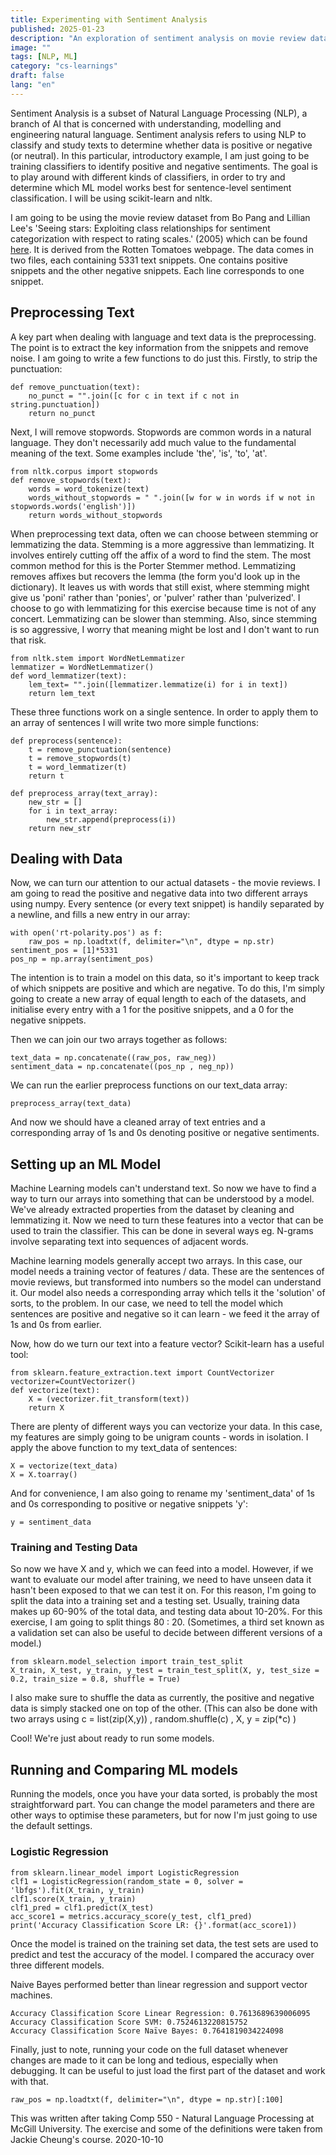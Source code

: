 ```yaml
---
title: Experimenting with Sentiment Analysis
published: 2025-01-23
description: "An exploration of sentiment analysis on movie review data."
image: ""
tags: [NLP, ML]
category: "cs-learnings"
draft: false
lang: "en"
---
```


Sentiment Analysis is a subset of Natural Language Processing (NLP), a branch of AI that
is concerned with understanding, modelling and engineering natural language. Sentiment
analysis refers to using NLP to classify and study texts to determine whether data is
positive or negative (or neutral).
In this particular, introductory example, I am just going to be training classifiers to
identify positive and negative sentiments. The goal is to play around with different
kinds of classifiers, in order to try and determine which ML model works best for
sentence-level sentiment classification.
I will be using scikit-learn and nltk.

I am going to be using the movie review dataset from Bo Pang and Lillian Lee's 'Seeing
stars: Exploiting class relationships for sentiment categorization with respect
to rating scales.' (2005) which can be found
[here](http://www.cs.cornell.edu/people/pabo/movie-review-data). It is derived from the
Rotten Tomatoes webpage.
The data comes in two files, each containing 5331 text snippets. One contains positive
snippets and the other negative snippets. Each line corresponds to one snippet.

## Preprocessing Text

A key part when dealing with language and text data is the preprocessing. The point is to
extract the key information from the snippets and remove noise. I am going to write a few
functions to do just this. Firstly, to strip the punctuation:

```
def remove_punctuation(text):
    no_punct = "".join([c for c in text if c not in string.punctuation])
    return no_punct
```

Next, I will remove stopwords. Stopwords are common words in a natural language. They
don't necessarily add much value to the fundamental meaning of the text. Some examples
include 'the', 'is', 'to', 'at'.

```
from nltk.corpus import stopwords
def remove_stopwords(text):
    words = word_tokenize(text)
    words_without_stopwords = " ".join([w for w in words if w not in stopwords.words('english')])
    return words_without_stopwords
```

When preprocessing text data, often we can choose between stemming or lemmatizing the data.
Stemming is a more aggressive than lemmatizing. It involves entirely cutting off the affix of
a word to find the stem. The most common method for this is the Porter Stemmer method.
Lemmatizing removes affixes but recovers the lemma (the form you'd look up in the
dictionary). It leaves us with words that still exist, where stemming might give us
'poni' rather than 'ponies', or 'pulver' rather than 'pulverized'.
I choose to go with lemmatizing for this exercise because time is not of any concert.
Lemmatizing can be slower than stemming. Also, since stemming is so aggressive, I worry
that meaning might be lost and I don't want to run that risk.

```
from nltk.stem import WordNetLemmatizer
lemmatizer = WordNetLemmatizer()
def word_lemmatizer(text):
    lem_text= "".join([lemmatizer.lemmatize(i) for i in text])
    return lem_text
```

These three functions work on a single sentence. In order to apply them to an array of
sentences I will write two more simple functions:

```
def preprocess(sentence):
    t = remove_punctuation(sentence)
    t = remove_stopwords(t)
    t = word_lemmatizer(t)
    return t

def preprocess_array(text_array):
    new_str = []
    for i in text_array:
        new_str.append(preprocess(i))
    return new_str
```

## Dealing with Data

Now, we can turn our attention to our actual datasets - the movie reviews. I am going to
read the positive and negative data into two different arrays using numpy.
Every sentence (or every text snippet) is handily separated by a newline, and fills a new
entry in our array:

```
with open('rt-polarity.pos') as f:
    raw_pos = np.loadtxt(f, delimiter="\n", dtype = np.str)
sentiment_pos = [1]*5331
pos_np = np.array(sentiment_pos)
```

The intention is to train a model on this data, so it's important to keep track of which
snippets are positive and which are negative. To do this, I'm simply going to create a
new array of equal length to each of the datasets, and initialise every entry with a
1 for the positive snippets, and a 0 for the negative snippets.

Then we can join our two arrays together as follows:

```
text_data = np.concatenate((raw_pos, raw_neg))
sentiment_data = np.concatenate((pos_np , neg_np))
```

We can run the earlier preprocess functions on our text_data array:

```
preprocess_array(text_data)
```

And now we should have a cleaned array of text entries and a corresponding array of 1s and
0s denoting positive or negative sentiments.

## Setting up an ML Model

Machine Learning models can't understand text. So now we have to find a way to turn our
arrays into something that can be understood by a model. We've already extracted
properties from the dataset by cleaning and lemmatizing it. Now we need to turn these
features into a vector that can be used to train the classifier. This can be done
in several ways eg. N-grams involve separating text into sequences of adjacent words.

Machine learning models generally accept two arrays. In this case, our model needs
a training vector of features / data. These are the sentences of movie reviews, but
transformed into numbers so the model can understand it. Our model also needs a
corresponding array which tells it the 'solution' of sorts, to the problem. In our case,
we need to tell the model which sentences are positive and negative so it can learn -
we feed it the array of 1s and 0s from earlier.

Now, how do we turn our text into a feature vector? Scikit-learn has a useful tool:

```
from sklearn.feature_extraction.text import CountVectorizer
vectorizer=CountVectorizer()
def vectorize(text):
    X = (vectorizer.fit_transform(text))
    return X
```

There are plenty of different ways you can vectorize your data. In this case, my features
are simply going to be unigram counts - words in isolation.
I apply the above function to my text_data of sentences:

```
X = vectorize(text_data)
X = X.toarray()
```

And for convenience, I am also going to rename my 'sentiment_data' of 1s and 0s
corresponding to positive or negative snippets 'y':

```
y = sentiment_data
```

### Training and Testing Data

So now we have X and y, which we can feed into a model. However, if we want to evaluate
our model after training, we need to have unseen data it hasn't been exposed to that we
can test it on.
For this reason, I'm going to split the data into a training set and a testing set.
Usually, training data makes up 60-90% of the total data, and testing data about
10-20%. For this exercise, I am going to split things 80 : 20.
(Sometimes, a third set known as a validation set can also be useful to decide between
different versions of a model.)

```
from sklearn.model_selection import train_test_split
X_train, X_test, y_train, y_test = train_test_split(X, y, test_size = 0.2, train_size = 0.8, shuffle = True)
```

I also make sure to shuffle the data as currently, the positive and negative data is simply
stacked one on top of the other. (This can also be done with two arrays using c = list(zip(X,y)) ,
random.shuffle(c) , X, y = zip(\*c) )

Cool! We're just about ready to run some models.

## Running and Comparing ML models

Running the models, once you have your data sorted, is probably the most straightforward
part. You can change the model parameters and there are other ways to optimise these
parameters, but for now I'm just going to use the default settings.

### Logistic Regression

```
from sklearn.linear_model import LogisticRegression
clf1 = LogisticRegression(random_state = 0, solver = 'lbfgs').fit(X_train, y_train)
clf1.score(X_train, y_train)
clf1_pred = clf1.predict(X_test)
acc_score1 = metrics.accuracy_score(y_test, clf1_pred)
print('Accuracy Classification Score LR: {}'.format(acc_score1))
```

Once the model is trained on the training set data, the test sets are used to predict
and test the accuracy of the model. I compared the accuracy over three different models.

Naive Bayes performed better than linear regression and support vector machines.

```
Accuracy Classification Score Linear Regression: 0.7613689639006095
Accuracy Classification Score SVM: 0.7524613220815752
Accuracy Classification Score Naïve Bayes: 0.7641819034224098
```

Finally, just to note, running your code on the full dataset whenever changes are made
to it can be long and tedious, especially when debugging. It can be useful to just load
the first part of the dataset and work with that.

```
raw_pos = np.loadtxt(f, delimiter="\n", dtype = np.str)[:100]
```

This was written after taking Comp 550 - Natural Language Processing at McGill University.
The exercise and some of the definitions were taken from Jackie Cheung's course.
2020-10-10
